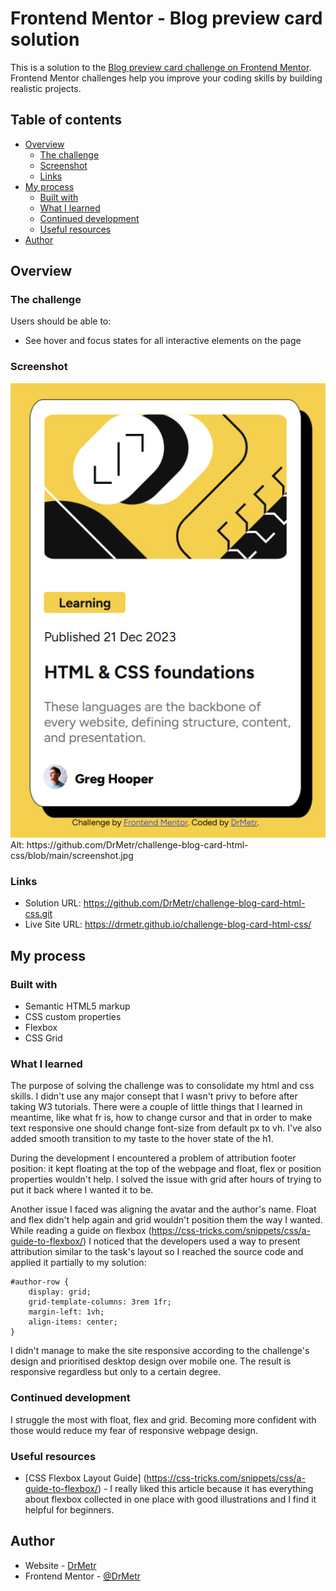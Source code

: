 # Frontend Mentor - Blog preview card solution

This is a solution to the [Blog preview card challenge on Frontend Mentor](https://www.frontendmentor.io/challenges/blog-preview-card-ckPaj01IcS). Frontend Mentor challenges help you improve your coding skills by building realistic projects. 

## Table of contents

- [Overview](#overview)
  - [The challenge](#the-challenge)
  - [Screenshot](#screenshot)
  - [Links](#links)
- [My process](#my-process)
  - [Built with](#built-with)
  - [What I learned](#what-i-learned)
  - [Continued development](#continued-development)
  - [Useful resources](#useful-resources)
- [Author](#author)


## Overview

### The challenge

Users should be able to:

- See hover and focus states for all interactive elements on the page

### Screenshot

<img src="./screenshot.jpg">
Alt: https://github.com/DrMetr/challenge-blog-card-html-css/blob/main/screenshot.jpg

### Links

- Solution URL: https://github.com/DrMetr/challenge-blog-card-html-css.git
- Live Site URL: https://drmetr.github.io/challenge-blog-card-html-css/

## My process

### Built with

- Semantic HTML5 markup
- CSS custom properties
- Flexbox
- CSS Grid

### What I learned

The purpose of solving the challenge was to consolidate my html and css skills. I didn't use any major consept that I wasn't privy to before after taking W3 tutorials. There were a couple of little things that I learned in meantime, like what fr is, how to change cursor and that in order to make text responsive one should change font-size from default px to vh. I've also added smooth transition to my taste to the hover state of the h1.

During the development I encountered a problem of attribution footer position: it kept floating at the top of the webpage and float, flex or position properties wouldn't help. I solved the issue with grid after hours of trying to put it back where I wanted it to be. 

Another issue I faced was aligning the avatar and the author's name. Float and flex didn't help again and grid wouldn't position them the way I wanted. While reading a guide on flexbox (https://css-tricks.com/snippets/css/a-guide-to-flexbox/) I noticed that the developers used a way to present attribution similar to the task's layout so I reached the source code and applied it partially to my solution:

```
#author-row {
    display: grid;
    grid-template-columns: 3rem 1fr;
    margin-left: 1vh;
    align-items: center;
}
```
I didn't manage to make the site responsive according to the challenge's design and prioritised desktop design over mobile one. The result is responsive regardless but only to a certain degree.

### Continued development

I struggle the most with float, flex and grid. Becoming more confident with those would reduce my fear of responsive webpage design.

### Useful resources

- [CSS Flexbox Layout Guide] (https://css-tricks.com/snippets/css/a-guide-to-flexbox/) - I really liked this article because it has everything about flexbox collected in one place with good illustrations and I find it helpful for beginners.

## Author

- Website - [DrMetr](https://github.com/DrMetr)
- Frontend Mentor - [@DrMetr](https://www.frontendmentor.io/profile/DrMetr)